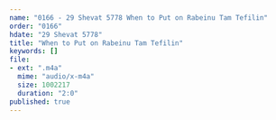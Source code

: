```yaml
---
name: "0166 - 29 Shevat 5778 When to Put on Rabeinu Tam Tefilin"
order: "0166"
hdate: "29 Shevat 5778"
title: "When to Put on Rabeinu Tam Tefilin"
keywords: []
file:
- ext: ".m4a"
  mime: "audio/x-m4a"
  size: 1002217
  duration: "2:0"
published: true
---
```


